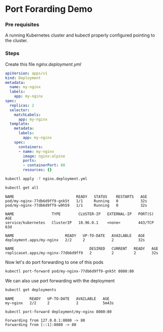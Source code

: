 # Port Forarding Demo

### Pre requisites

A running Kubernetes cluster and kubectl properly configured pointing to the cluster.

### Steps

Create this file _nginx.deployment.yml_

```yml
apiVersion: apps/v1
kind: Deployment
metadata:
  name: my-nginx
  labels:
    app: my-nginx
spec:
  replicas: 2
  selector:
    matchLabels:
      app: my-nginx
  template:
    metadata:
      labels:
        app: my-nginx
    spec:
      containers:
      - name: my-nginx
        image: nginx:alpine
        ports:
        - containerPort: 80
        resources: {}

```

```bash
kubectl apply -f nginx.deployment.yml
```

```bash
kubectl get all
```

```
NAME                            READY   STATUS    RESTARTS   AGE
pod/my-nginx-77db6d9ff9-gnk5t   1/1     Running   0          32s
pod/my-nginx-77db6d9ff9-w9h59   1/1     Running   0          32s

NAME                 TYPE        CLUSTER-IP   EXTERNAL-IP   PORT(S)   AGE
service/kubernetes   ClusterIP   10.96.0.1    <none>        443/TCP   63d

NAME                       READY   UP-TO-DATE   AVAILABLE   AGE
deployment.apps/my-nginx   2/2     2            2           32s

NAME                                  DESIRED   CURRENT   READY   AGE
replicaset.apps/my-nginx-77db6d9ff9   2         2         2       32s
```

Now let's do port forwarding to one of this pods

```bash
kubectl port-forward pod/my-nginx-77db6d9ff9-gnk5t 8080:80
```

We can also use port forwarding with the deployment

```bash
kubectl get deployments
```

```
NAME       READY   UP-TO-DATE   AVAILABLE   AGE
my-nginx   2/2     2            2           5m43s
```

```bash
kubectl port-forward deployment/my-nginx 8080:80
```

```
Forwarding from 127.0.0.1:8080 -> 80
Forwarding from [::1]:8080 -> 80
```
